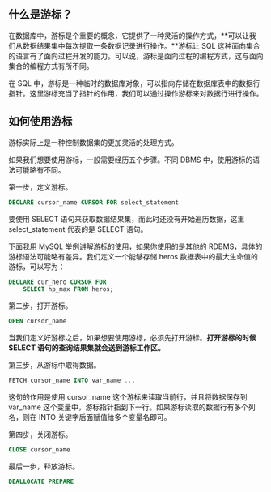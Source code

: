 ## 什么是游标？

在数据库中，游标是个重要的概念，它提供了一种灵活的操作方式，**可以让我们从数据结果集中每次提取一条数据记录进行操作。**游标让 SQL 这种面向集合的语言有了面向过程开发的能力。可以说，游标是面向过程的编程方式，这与面向集合的编程方式有所不同。

在 SQL 中，游标是一种临时的数据库对象，可以指向存储在数据库表中的数据行指针。这里游标充当了指针的作用，我们可以通过操作游标来对数据行进行操作。

## 如何使用游标

游标实际上是一种控制数据集的更加灵活的处理方式。

如果我们想要使用游标，一般需要经历五个步骤。不同 DBMS 中，使用游标的语法可能略有不同。

第一步，定义游标。

```sql
DECLARE cursor_name CURSOR FOR select_statement
```

要使用 SELECT 语句来获取数据结果集，而此时还没有开始遍历数据，这里 select_statement 代表的是 SELECT 语句。

下面我用 MySQL 举例讲解游标的使用，如果你使用的是其他的 RDBMS，具体的游标语法可能略有差异。我们定义一个能够存储 heros 数据表中的最大生命值的游标，可以写为：

```sql
DECLARE cur_hero CURSOR FOR 
	SELECT hp_max FROM heros;
```

第二步，打开游标。

```sql
OPEN cursor_name
```

当我们定义好游标之后，如果想要使用游标，必须先打开游标。**打开游标的时候 SELECT 语句的查询结果集就会送到游标工作区。**

第三步，从游标中取得数据。

```sql
FETCH cursor_name INTO var_name ...
```

这句的作用是使用 cursor_name 这个游标来读取当前行，并且将数据保存到 var_name 这个变量中，游标指针指到下一行。如果游标读取的数据行有多个列名，则在 INTO 关键字后面赋值给多个变量名即可。

第四步，关闭游标。

```sql
CLOSE cursor_name
```

最后一步，释放游标。

```sql
DEALLOCATE PREPARE
```



